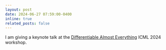 ```yaml
---
layout: post
date: 2024-06-27 07:59:00-0400
inline: true
related_posts: false
---
```


I am giving a keynote talk at the [Differentiable Almost Everything](https://differentiable.xyz/) ICML 2024 workshop.
